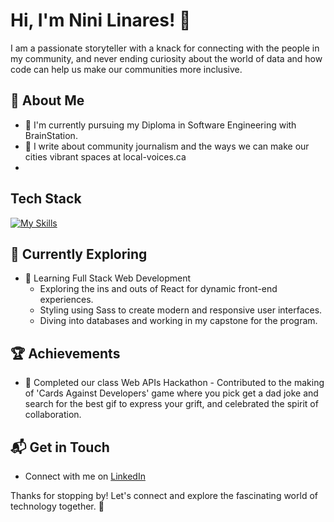# Hi, I'm Nini Linares! 👋

I am a passionate storyteller with a knack for connecting with the people in my community, and never ending curiosity about the world of data and how code can help us make our communities more inclusive.


## 🚀 About Me

- 🔭 I'm currently pursuing my Diploma in Software Engineering with BrainStation.
- 📝 I write about community journalism and the ways we can make our cities vibrant spaces at local-voices.ca
- 

## Tech Stack
[![My Skills](https://skillicons.dev/icons?i=js,html,css,react,nodejs,npm,figma,express,git,mysql,postman,sass,vite,vscode,windows)](https://skillicons.dev)

## 🌱 Currently Exploring

- 🚀 Learning Full Stack Web Development
  - Exploring the ins and outs of React for dynamic front-end experiences.
  - Styling using Sass to create modern and responsive user interfaces.
  - Diving into databases and working in my capstone for the program.

 ## 🏆 Achievements

- 🌟 Completed our class Web APIs Hackathon - Contributed to the making of 'Cards Against Developers' game where you pick get a dad joke and search for the best gif to express your grift, and celebrated the spirit of collaboration.


## 📬 Get in Touch

- Connect with me on [LinkedIn](https://www.linkedin.com/in/enithevans/)

Thanks for stopping by! Let's connect and explore the fascinating world of technology together. 🚀
